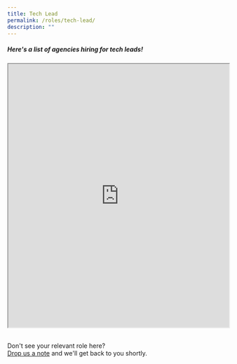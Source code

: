 ```yaml
---
title: Tech Lead
permalink: /roles/tech-lead/
description: ""
---
```

##### Here's a list of agencies hiring for tech leads!
<iframe src="https://docs.google.com/spreadsheets/d/e/2PACX-1vRKeIHN2edATjW8zRU5HgoQ6UxtXEYtoeYa1PE2epVh4OlWr0fKP419IZieULRuMXWtNi5lseklG5br/pubhtml?gid=451607483&amp;single=true&amp;widget=true&amp;headers=false" width="100%" height="600"></iframe>

<br> Don't see your relevant role here? <br> [Drop us a note](https://go.gov.sg/buildforpublicgood) and we'll get back to you shortly.